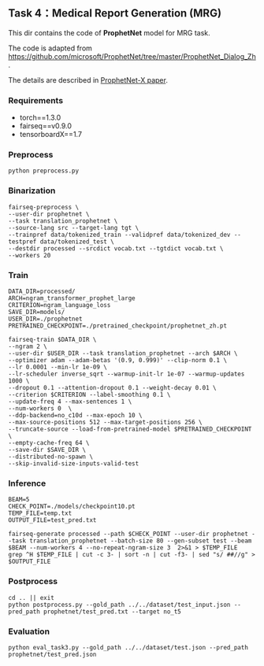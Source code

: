 ## Task 4：Medical Report Generation (MRG)

This dir contains the code of **ProphetNet** model for MRG task. 

The code is adapted from https://github.com/microsoft/ProphetNet/tree/master/ProphetNet_Dialog_Zh. 

The details are described in [ProphetNet-X paper](https://arxiv.org/abs/2104.08006).

### Requirements

- torch==1.3.0  
- fairseq==v0.9.0  
- tensorboardX==1.7    

### Preprocess 

```shell
python preprocess.py
```

### Binarization

```shell
fairseq-preprocess \
--user-dir prophetnet \
--task translation_prophetnet \
--source-lang src --target-lang tgt \
--trainpref data/tokenized_train --validpref data/tokenized_dev --testpref data/tokenized_test \
--destdir processed --srcdict vocab.txt --tgtdict vocab.txt \
--workers 20
```

### Train

```shell
DATA_DIR=processed/
ARCH=ngram_transformer_prophet_large
CRITERION=ngram_language_loss
SAVE_DIR=models/
USER_DIR=./prophetnet
PRETRAINED_CHECKPOINT=./pretrained_checkpoint/prophetnet_zh.pt

fairseq-train $DATA_DIR \
--ngram 2 \
--user-dir $USER_DIR --task translation_prophetnet --arch $ARCH \
--optimizer adam --adam-betas '(0.9, 0.999)' --clip-norm 0.1 \
--lr 0.0001 --min-lr 1e-09 \
--lr-scheduler inverse_sqrt --warmup-init-lr 1e-07 --warmup-updates 1000 \
--dropout 0.1 --attention-dropout 0.1 --weight-decay 0.01 \
--criterion $CRITERION --label-smoothing 0.1 \
--update-freq 4 --max-sentences 1 \
--num-workers 0  \
--ddp-backend=no_c10d --max-epoch 10 \
--max-source-positions 512 --max-target-positions 256 \
--truncate-source --load-from-pretrained-model $PRETRAINED_CHECKPOINT \
--empty-cache-freq 64 \
--save-dir $SAVE_DIR \
--distributed-no-spawn \
--skip-invalid-size-inputs-valid-test
```

### Inference

```shell
BEAM=5
CHECK_POINT=./models/checkpoint10.pt
TEMP_FILE=temp.txt
OUTPUT_FILE=test_pred.txt

fairseq-generate processed --path $CHECK_POINT --user-dir prophetnet --task translation_prophetnet --batch-size 80 --gen-subset test --beam $BEAM --num-workers 4 --no-repeat-ngram-size 3  2>&1 > $TEMP_FILE
grep ^H $TEMP_FILE | cut -c 3- | sort -n | cut -f3- | sed "s/ ##//g" > $OUTPUT_FILE
```

### Postprocess

```shell
cd .. || exit
python postprocess.py --gold_path ../../dataset/test_input.json --pred_path prophetnet/test_pred.txt --target no_t5
```

### Evaluation

```shell
python eval_task3.py --gold_path ../../dataset/test.json --pred_path prophetnet/test_pred.json
```
